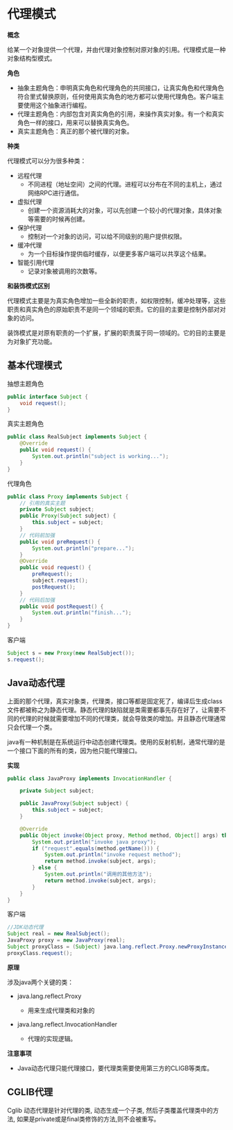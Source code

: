 # 代理模式

**概念**

给某一个对象提供一个代理，并由代理对象控制对原对象的引用。代理模式是一种对象结构型模式。

**角色**

- 抽象主题角色：申明真实角色和代理角色的共同接口，让真实角色和代理角色符合里式替换原则，任何使用真实角色的地方都可以使用代理角色。客户端主要使用这个抽象进行编程。
- 代理主题角色：内部包含对真实角色的引用，来操作真实对象。有一个和真实角色一样的接口，用来可以替换真实角色。
- 真实主题角色：真正的那个被代理的对象。

**种类**

代理模式可以分为很多种类：

- 远程代理
  - 不同进程（地址空间）之间的代理。进程可以分布在不同的主机上，通过网络RPC进行通信。
- 虚拟代理
  - 创建一个资源消耗大的对象，可以先创建一个较小的代理对象，具体对象等需要的时候再创建。
- 保护代理
  - 控制对一个对象的访问，可以给不同级别的用户提供权限。
- 缓冲代理
  - 为一个目标操作提供临时缓存，以便更多客户端可以共享这个结果。
- 智能引用代理
  - 记录对象被调用的次数等。

**和装饰模式区别**

代理模式主要是为真实角色增加一些全新的职责，如权限控制，缓冲处理等，这些职责和真实角色的原始职责不是同一个领域的职责。它的目的主要是控制外部对对象的访问。

装饰模式是对原有职责的一个扩展，扩展的职责属于同一领域的。它的目的主要是为对象扩充功能。

## 基本代理模式

抽想主题角色

```java
public interface Subject {
    void request();
}
```

真实主题角色

```java
public class RealSubject implements Subject {
    @Override
    public void request() {
        System.out.println("subject is working...");
    }
}
```

代理角色

```java
public class Proxy implements Subject {
    // 引用的真实主题
    private Subject subject;
    public Proxy(Subject subject) {
        this.subject = subject;
    }
  	// 代码前加强
    public void preRequest() {
        System.out.println("prepare...");
    }
    @Override
    public void request() {
        preRequest();
        subject.request();
        postRequest();
    }
  	// 代码后加强
    public void postRequest() {
        System.out.println("finish...");
    }
}
```

客户端

```java
Subject s = new Proxy(new RealSubject());
s.request();
```

## Java动态代理

上面的那个代理，真实对象类，代理类，接口等都是固定死了，编译后生成class文件都被称之为静态代理。静态代理的缺陷就是类需要都事先存在好了，让需要不同的代理的时候就需要增加不同的代理类，就会导致类的增加。并且静态代理通常只会代理一个类。

java有一种机制是在系统运行中动态创建代理类。使用的反射机制，通常代理的是一个接口下面的所有的类，因为他只能代理接口。

**实现**

```java
public class JavaProxy implements InvocationHandler {

    private Subject subject;

    public JavaProxy(Subject subject) {
        this.subject = subject;
    }

    @Override
    public Object invoke(Object proxy, Method method, Object[] args) throws Throwable {
        System.out.println("invoke java proxy");
        if ("request".equals(method.getName())) {
            System.out.println("invoke request method");
            return method.invoke(subject, args);
        } else {
            System.out.println("调用的其他方法");
            return method.invoke(subject, args);
        }
    }
}
```

客户端

```java
//JDK动态代理
Subject real = new RealSubject();
JavaProxy proxy = new JavaProxy(real);
Subject proxyClass = (Subject) java.lang.reflect.Proxy.newProxyInstance(ClassLoader.getSystemClassLoader(), new Class[]{Subject.class}, proxy);
proxyClass.request();
```

**原理**

涉及java两个关键的类：

- java.lang.reflect.Proxy
  - 用来生成代理类和对象的

- java.lang.reflect.InvocationHandler
  - 代理的实现逻辑。

**注意事项**

- Java动态代理只能代理接口，要代理类需要使用第三方的CLIGB等类库。

## CGLIB代理

Cglib 动态代理是针对代理的类, 动态生成一个子类, 然后子类覆盖代理类中的方法, 如果是private或是final类修饰的方法,则不会被重写。

